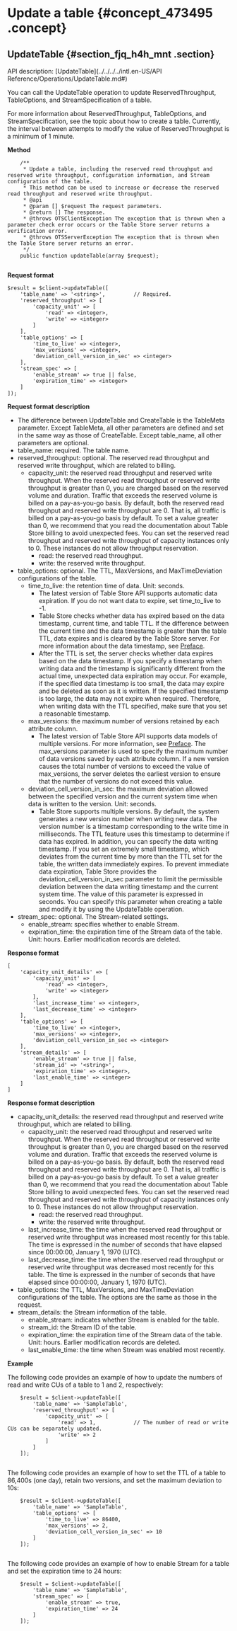 # Update a table {#concept_473495 .concept}

## UpdateTable {#section_fjq_h4h_mnt .section}

API description: [UpdateTable](../../../../intl.en-US/API Reference/Operations/UpdateTable.md#)

You can call the UpdateTable operation to update ReservedThroughput, TableOptions, and StreamSpecification of a table.

For more information about ReservedThroughput, TableOptions, and StreamSpecification, see the topic about how to create a table. Currently, the interval between attempts to modify the value of ReservedThroughput is a minimum of 1 minute.

**Method**

``` {#codeblock_5e3_i96_s1p .language-php}
    /**
     * Update a table, including the reserved read throughput and reserved write throughput, configuration information, and Stream configuration of the table.
     * This method can be used to increase or decrease the reserved read throughput and reserved write throughput.
     * @api
     * @param [] $request The request parameters.
     * @return [] The response. 
     * @throws OTSClientException The exception that is thrown when a parameter check error occurs or the Table Store server returns a verification error.
     * @throws OTSServerException The exception that is thrown when the Table Store server returns an error.
     */
    public function updateTable(array $request);
			
```

**Request format**

``` {#codeblock_xkd_zxf_nyl .language-php}
$result = $client->updateTable([
    'table_name' => '<string>',         // Required.
    'reserved_throughput' => [         
        'capacity_unit' => [
            'read' => <integer>, 
            'write' => <integer>
        ]
    ],
    'table_options' => [ 
        'time_to_live' => <integer>,   
        'max_versions' => <integer>,    
        'deviation_cell_version_in_sec' => <integer>  
    ],
    'stream_spec' => [
        'enable_stream' => true || false,
        'expiration_time' => <integer>
    ]
]);    
```

 **Request format description** 

-   The difference between UpdateTable and CreateTable is the TableMeta parameter. Except TableMeta, all other parameters are defined and set in the same way as those of CreateTable. Except table\_name, all other parameters are optional.
-   table\_name: required. The table name.
-   reserved\_throughput: optional. The reserved read throughput and reserved write throughput, which are related to billing.
    -   capacity\_unit: the reserved read throughput and reserved write throughput. When the reserved read throughput or reserved write throughput is greater than 0, you are charged based on the reserved volume and duration. Traffic that exceeds the reserved volume is billed on a pay-as-you-go basis. By default, both the reserved read throughput and reserved write throughput are 0. That is, all traffic is billed on a pay-as-you-go basis by default. To set a value greater than 0, we recommend that you read the documentation about Table Store billing to avoid unexpected fees. You can set the reserved read throughput and reserved write throughput of capacity instances only to 0. These instances do not allow throughput reservation.
        -   read: the reserved read throughput.
        -   write: the reserved write throughput.
-   table\_options: optional. The TTL, MaxVersions, and MaxTimeDeviation configurations of the table.
    -   time\_to\_live: the retention time of data. Unit: seconds.
        -   The latest version of Table Store API supports automatic data expiration. If you do not want data to expire, set time\_to\_live to -1.
        -   Table Store checks whether data has expired based on the data timestamp, current time, and table TTL. If the difference between the current time and the data timestamp is greater than the table TTL, data expires and is cleared by the Table Store server. For more information about the data timestamp, see [Preface](../../../../intl.en-US/hide/Preface.md#).
        -   After the TTL is set, the server checks whether data expires based on the data timestamp. If you specify a timestamp when writing data and the timestamp is significantly different from the actual time, unexpected data expiration may occur. For example, if the specified data timestamp is too small, the data may expire and be deleted as soon as it is written. If the specified timestamp is too large, the data may not expire when required. Therefore, when writing data with the TTL specified, make sure that you set a reasonable timestamp.
    -   max\_versions: the maximum number of versions retained by each attribute column.
        -   The latest version of Table Store API supports data models of multiple versions. For more information, see [Preface](../../../../intl.en-US/hide/Preface.md#). The max\_versions parameter is used to specify the maximum number of data versions saved by each attribute column. If a new version causes the total number of versions to exceed the value of max\_versions, the server deletes the earliest version to ensure that the number of versions do not exceed this value.
    -   deviation\_cell\_version\_in\_sec: the maximum deviation allowed between the specified version and the current system time when data is written to the version. Unit: seconds.
        -   Table Store supports multiple versions. By default, the system generates a new version number when writing new data. The version number is a timestamp corresponding to the write time in milliseconds. The TTL feature uses this timestamp to determine if data has expired. In addition, you can specify the data writing timestamp. If you set an extremely small timestamp, which deviates from the current time by more than the TTL set for the table, the written data immediately expires. To prevent immediate data expiration, Table Store provides the deviation\_cell\_version\_in\_sec parameter to limit the permissible deviation between the data writing timestamp and the current system time. The value of this parameter is expressed in seconds. You can specify this parameter when creating a table and modify it by using the UpdateTable operation.
-   stream\_spec: optional. The Stream-related settings.
    -   enable\_stream: specifies whether to enable Stream.
    -   expiration\_time: the expiration time of the Stream data of the table. Unit: hours. Earlier modification records are deleted.

 **Response format** 

``` {#codeblock_p30_g2m_k62 .language-php}
[
    'capacity_unit_details' => [
        'capacity_unit' => [
            'read' => <integer>,
            'write' => <integer>
        ],
        'last_increase_time' => <integer>,
        'last_decrease_time' => <integer>
    ],
    'table_options' => [
        'time_to_live' => <integer>,
        'max_versions' => <integer>,
        'deviation_cell_version_in_sec => <integer>
    ],
    'stream_details' => [
        'enable_stream' => true || false,
        'stream_id' => '<string>',
        'expiration_time' => <integer>,
        'last_enable_time' => <integer>
    ]
]       
```

 **Response format description** 

-   capacity\_unit\_details: the reserved read throughput and reserved write throughput, which are related to billing.
    -   capacity\_unit: the reserved read throughput and reserved write throughput. When the reserved read throughput or reserved write throughput is greater than 0, you are charged based on the reserved volume and duration. Traffic that exceeds the reserved volume is billed on a pay-as-you-go basis. By default, both the reserved read throughput and reserved write throughput are 0. That is, all traffic is billed on a pay-as-you-go basis by default. To set a value greater than 0, we recommend that you read the documentation about Table Store billing to avoid unexpected fees. You can set the reserved read throughput and reserved write throughput of capacity instances only to 0. These instances do not allow throughput reservation.
        -   read: the reserved read throughput.
        -   write: the reserved write throughput.
    -   last\_increase\_time: the time when the reserved read throughput or reserved write throughput was increased most recently for this table. The time is expressed in the number of seconds that have elapsed since 00:00:00, January 1, 1970 \(UTC\).
    -   last\_decrease\_time: the time when the reserved read throughput or reserved write throughput was decreased most recently for this table. The time is expressed in the number of seconds that have elapsed since 00:00:00, January 1, 1970 \(UTC\).
-   table\_options: the TTL, MaxVersions, and MaxTimeDeviation configurations of the table. The options are the same as those in the request.
-   stream\_details: the Stream information of the table.
    -   enable\_stream: indicates whether Stream is enabled for the table.
    -   stream\_id: the Stream ID of the table.
    -   expiration\_time: the expiration time of the Stream data of the table. Unit: hours. Earlier modification records are deleted.
    -   last\_enable\_time: the time when Stream was enabled most recently.

 **Example** 

The following code provides an example of how to update the numbers of read and write CUs of a table to 1 and 2, respectively:

``` {#codeblock_vih_14t_1yx .language-php}
    $result = $client->updateTable([
        'table_name' => 'SampleTable',
        'reserved_throughput' => [         
            'capacity_unit' => [
                'read' => 1,            // The number of read or write CUs can be separately updated.
                'write' => 2
            ]
        ]
    ]);
			
```

The following code provides an example of how to set the TTL of a table to 86,400s \(one day\), retain two versions, and set the maximum deviation to 10s:

``` {#codeblock_lxn_ocb_1dc .language-php}
    $result = $client->updateTable([
        'table_name' => 'SampleTable',
        'table_options' => [ 
            'time_to_live' => 86400,   
            'max_versions' => 2,    
            'deviation_cell_version_in_sec' => 10  
        ]
    ]);
			
```

The following code provides an example of how to enable Stream for a table and set the expiration time to 24 hours:

``` {#codeblock_bpx_53u_3sk .language-php}
    $result = $client->updateTable([
        'table_name' => 'SampleTable',
        'stream_spec' => [
            'enable_stream' => true,
            'expiration_time' => 24
        ]
    ]);
			
```

